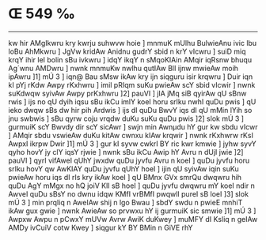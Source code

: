 # Œ 549 ‰
---
kw hir AMgIkwru kry kwrju suhwvw hoie ] mnmuK mUlhu BulwieAnu ivic lbu
loBu AhMkwru ] JgVw kridAw Anidnu gudrY sbid n krY vIcwru ] suiD
miq krqY ihir leI bolin sBu ivkwru ] idqY ikqY n sMqoKIAin AMqir
iqRsnw bhuqu Ag´wnu AMDwru ] nwnk mnmuKw nwlhu qutIAw BlI ijnw mwieAw
moih ipAwru ]1] mÚ 3 ] iqn@ Bau sMsw ikAw kry ijn siqguru isir
krqwru ] Duir iqn kI pYj rKdw Awpy rKxhwru ] imil pRIqm suKu pwieAw
scY sbid vIcwir ] nwnk suKdwqw syivAw Awpy prKxhwru ]2] pauVI ]
jIA jMq siB qyirAw qU sBnw rwis ] ijs no qU dyih iqsu sBu ikCu imlY
koeI horu srIku nwhI quDu pwis ] qU ieko dwqw sBs dw hir pih Ardwis ]
ijs dI quDu BwvY iqs dI qU mMin lYih so jnu swbwis ] sBu qyrw coju vrqdw
duKu suKu quDu pwis ]2] slok mÚ 3 ] gurmuiK scY Bwvdy dir scY sicAwr
] swjn min Awnµdu hY gur kw sbdu vIcwr ] AMqir sbdu vswieAw duKu
kitAw cwnxu kIAw krqwir ] nwnk rKxhwrw rKsI AwpxI ikrpw Dwir
]1] mÚ 3 ] gur kI syvw cwkrI BY ric kwr kmwie ] jyhw syvY qyho hovY jy
clY iqsY rjwie ] nwnk sBu ikCu Awip hY Avru n dUjI jwie ]2] pauVI ]
qyrI vifAweI qUhY jwxdw quDu jyvfu Avru n koeI ] quDu jyvfu horu srIku hovY
qw AwKIAY quDu jyvfu qUhY hoeI ] ijin qU syivAw iqin suKu pwieAw horu iqs
dI rIs kry ikAw koeI ] qU BMnx GVx smrQu dwqwru hih quDu AgY mMgx no
hQ joiV KlI sB hoeI ] quDu jyvfu dwqwru mY koeI ndir n AwveI quDu sBsY
no dwnu idqw KMfI vrBMfI pwqwlI pureI sB loeI ]3] slok mÚ 3 ] min
prqIiq n AweIAw shij n lgo Bwau ] sbdY swdu n pwieE mnhiT ikAw
gux gwie ] nwnk AwieAw so prvwxu hY ij gurmuiK sic smwie ]1] mÚ 3
] Awpxw Awpu n pCwxY mUVw Avrw AwiK duKwey ] muMFY dI Ksliq n geIAw
AMDy ivCuiV cotw Kwey ] siqgur kY BY BMin n GiVE rhY
####
